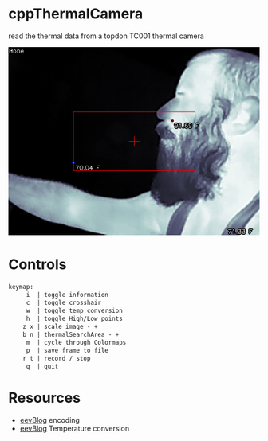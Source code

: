 # cppThermalCamera

read the thermal data from a topdon TC001 thermal camera

![output](.git-assets/capture-1.png)


# Controls

```shell
keymap:
     i  | toggle information
     c  | toggle crosshair
     w  | toggle temp conversion
     h  | toggle High/Low points
    z x | scale image - +
    b n | thermalSearchArea - +
     m  | cycle through Colormaps
     p  | save frame to file
    r t | record / stop
     q  | quit
```

# Resources

* [eevBlog](https://www.eevblog.com/forum/thermal-imaging/infiray-and-their-p2-pro-discussion/msg4665403/#msg4665403) encoding
* [eevBlog](https://www.eevblog.com/forum/thermal-imaging/infiray-and-their-p2-pro-discussion/msg4666756/#msg4666756) Temperature conversion

